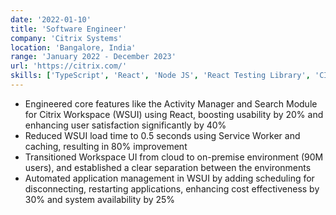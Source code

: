 ```yaml
---
date: '2022-01-10'
title: 'Software Engineer'
company: 'Citrix Systems'
location: 'Bangalore, India'
range: 'January 2022 - December 2023'
url: 'https://citrix.com/'
skills: ['TypeScript', 'React', 'Node JS', 'React Testing Library', 'CI/CD', 'Jenkins', 'Docker']
---
```


- Engineered core features like the Activity Manager and Search Module for Citrix Workspace (WSUI) using React, boosting usability by 20% and enhancing user satisfaction significantly by 40%
- Reduced WSUI load time to 0.5 seconds using Service Worker and caching, resulting in 80% improvement
- Transitioned Workspace UI from cloud to on-premise environment (90M users), and established a clear separation between the environments
- Automated application management in WSUI by adding scheduling for disconnecting, restarting applications, enhancing cost effectiveness by 30% and system availability by 25%
